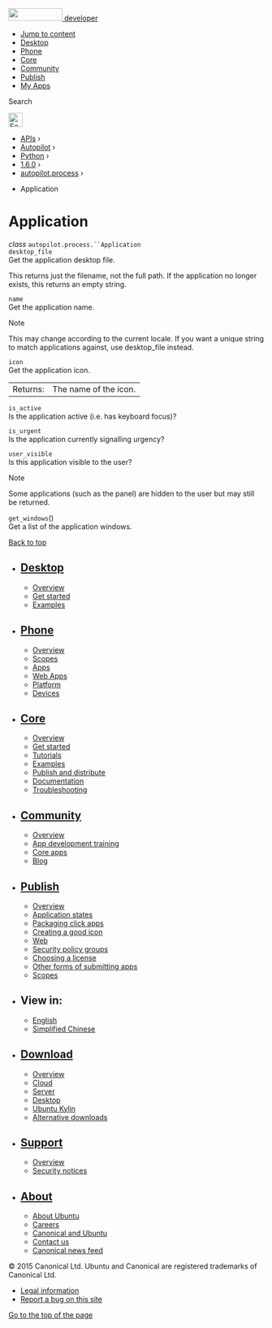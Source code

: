 <a href="https://developer.ubuntu.com/" class="logo-ubuntu"><img src="https://developer.ubuntu.com/assets/sites/ubuntu/latest/u/img/logos/logo-ubuntu-orange.svg" width="106" height="25" /> <span>developer</span></a>

-   [Jump to content](index.html#main-content)
-   [Desktop](https://developer.ubuntu.com/en/desktop/)
-   [Phone](https://developer.ubuntu.com/en/phone/)
-   [Core](https://developer.ubuntu.com/core)
-   [Community](https://developer.ubuntu.com/en/community/)
-   [Publish](https://developer.ubuntu.com/en/publish/)
-   [My Apps](https://myapps.developer.ubuntu.com/)

Search

<img src="https://developer.ubuntu.com/assets/sites/ubuntu/latest/u/img/search-white.svg" alt="Search" height="28" />

-   [APIs](../../../../index.html) ›
-   [Autopilot](../../../index.html) ›
-   [Python](../../index.html) ›
-   [1.6.0](../index.html) ›
-   [autopilot.process](../autopilot.process/index.html) ›

<!-- -->

-   Application

Application
===========

 *class* `autopilot.process.``Application`<a href="index.html#Application" class="reference internal"></a><a href="index.html#autopilot.process.Application" class="headerlink" title="Permalink to this definition"></a>  
 `desktop_file`<a href="index.html#Application.desktop_file" class="reference internal"></a><a href="index.html#autopilot.process.Application.desktop_file" class="headerlink" title="Permalink to this definition"></a>  
Get the application desktop file.

This returns just the filename, not the full path. If the application no longer exists, this returns an empty string.

 `name`<a href="index.html#Application.name" class="reference internal"></a><a href="index.html#autopilot.process.Application.name" class="headerlink" title="Permalink to this definition"></a>  
Get the application name.

Note

This may change according to the current locale. If you want a unique string to match applications against, use desktop\_file instead.

 `icon`<a href="index.html#Application.icon" class="reference internal"></a><a href="index.html#autopilot.process.Application.icon" class="headerlink" title="Permalink to this definition"></a>  
Get the application icon.

|          |                       |
|----------|-----------------------|
| Returns: | The name of the icon. |

 `is_active`<a href="index.html#Application.is_active" class="reference internal"></a><a href="index.html#autopilot.process.Application.is_active" class="headerlink" title="Permalink to this definition"></a>  
Is the application active (i.e. has keyboard focus)?

 `is_urgent`<a href="index.html#Application.is_urgent" class="reference internal"></a><a href="index.html#autopilot.process.Application.is_urgent" class="headerlink" title="Permalink to this definition"></a>  
Is the application currently signalling urgency?

 `user_visible`<a href="index.html#Application.user_visible" class="reference internal"></a><a href="index.html#autopilot.process.Application.user_visible" class="headerlink" title="Permalink to this definition"></a>  
Is this application visible to the user?

Note

Some applications (such as the panel) are hidden to the user but may still be returned.

 `get_windows`()<a href="index.html#Application.get_windows" class="reference internal"></a><a href="index.html#autopilot.process.Application.get_windows" class="headerlink" title="Permalink to this definition"></a>  
Get a list of the application windows.

[Back to top](index.html#)

-   [Desktop](https://developer.ubuntu.com/en/desktop/)
    ---------------------------------------------------

    -   [Overview](https://developer.ubuntu.com/en/desktop/)
    -   [Get started](http://snapcraft.io/?utm_source=developer.ubuntu.com&utm_medium=devportal&utm_term=snaps%20snapcraft%20desktop&utm_content=menu&utm_campaign=duc_snappers)
    -   [Examples](https://github.com/ubuntu/snappy-playpen)

-   [Phone](https://developer.ubuntu.com/en/phone/)
    -----------------------------------------------

    -   [Overview](https://developer.ubuntu.com/en/phone/)
    -   [Scopes](https://developer.ubuntu.com/en/phone/scopes/)
    -   [Apps](https://developer.ubuntu.com/en/phone/apps/)
    -   [Web Apps](https://developer.ubuntu.com/en/phone/web/)
    -   [Platform](https://developer.ubuntu.com/en/phone/platform/)
    -   [Devices](https://developer.ubuntu.com/en/phone/devices/)

-   [Core](https://developer.ubuntu.com/core)
    -----------------------------------------

    -   [Overview](https://developer.ubuntu.com/core)
    -   [Get started](https://developer.ubuntu.com/core/get-started)
    -   [Tutorials](https://developer.ubuntu.com/core/tutorials)
    -   [Examples](https://developer.ubuntu.com/core/examples)
    -   [Publish and distribute](https://developer.ubuntu.com/core/publish-and-distribute)
    -   [Documentation](https://developer.ubuntu.com/core/documentation)
    -   [Troubleshooting](https://developer.ubuntu.com/core/troubleshooting)

-   [Community](https://developer.ubuntu.com/en/community/)
    -------------------------------------------------------

    -   [Overview](https://developer.ubuntu.com/en/community/)
    -   [App development training](https://developer.ubuntu.com/en/community/training/)
    -   [Core apps](https://developer.ubuntu.com/en/community/core-apps/)
    -   [Blog](https://developer.ubuntu.com/en/community/blog/)

-   [Publish](https://developer.ubuntu.com/en/publish/)
    ---------------------------------------------------

    -   [Overview](https://developer.ubuntu.com/en/publish/)
    -   [Application states](https://developer.ubuntu.com/en/publish/application-states/)
    -   [Packaging click apps](https://developer.ubuntu.com/en/publish/packaging-click-apps/)
    -   [Creating a good icon](https://developer.ubuntu.com/en/publish/creating-a-good-icon/)
    -   [Web](https://developer.ubuntu.com/en/publish/web/)
    -   [Security policy groups](https://developer.ubuntu.com/en/publish/security-policy-groups/)
    -   [Choosing a license](https://developer.ubuntu.com/en/publish/choosing-a-license/)
    -   [Other forms of submitting apps](https://developer.ubuntu.com/en/publish/other-forms-of-submitting-apps/)
    -   [Scopes](https://developer.ubuntu.com/en/publish/scopes/)

-   View in:
    --------

    -   [English](index.html "Change to language: English")
    -   [Simplified Chinese](index.html "Change to language: Simplified Chinese")

-   [Download](http://ubuntu.com/download/)
    ---------------------------------------

    -   [Overview](http://ubuntu.com/download)
    -   [Cloud](http://ubuntu.com/download/cloud)
    -   [Server](http://ubuntu.com/download/server)
    -   [Desktop](http://ubuntu.com/download/desktop)
    -   [Ubuntu Kylin](http://ubuntu.com/download/ubuntu-kylin)
    -   [Alternative downloads](http://ubuntu.com/download/alternative-downloads)

-   [Support](http://ubuntu.com/support/)
    -------------------------------------

    -   [Overview](http://ubuntu.com/support)
    -   [Security notices](http://www.ubuntu.com/usn/)

-   [About](http://ubuntu.com/about/)
    ---------------------------------

    -   [About Ubuntu](http://ubuntu.com/about/about-ubuntu)
    -   [Careers](http://www.canonical.com/careers)
    -   [Canonical and Ubuntu](http://ubuntu.com/about/canonical-and-ubuntu)
    -   [Contact us](http://ubuntu.com/about/contact-us)
    -   [Canonical news feed](http://insights.ubuntu.com/feed/)

© 2015 Canonical Ltd. Ubuntu and Canonical are registered trademarks of Canonical Ltd.

-   [Legal information](http://www.ubuntu.com/legal)
-   [Report a bug on this site](https://bugs.launchpad.net/developer-ubuntu-com/)

<span class="accessibility-aid">[Go to the top of the page](index.html#)</span>
